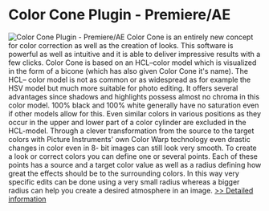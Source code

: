 # Color Cone Plugin - Premiere/AE
![Color Cone Plugin - Premiere/AE](https://mycommerce.akamaized.net/api/pimages/P300805089/BIG/300805089.JPG)
Color Cone is an entirely new concept for color correction as well as the creation of looks. This software is powerful as well as intuitive and it is able to deliver impressive results with a few clicks. Color Cone is based on an HCL–color model which is visualized in the form of a bicone (which has also given Color Cone it's name). The HCL– color model is not as common or as widespread as for example the HSV model but much more suitable for photo editing. It offers several advantages since shadows and highlights possess almost no chroma in this color model. 100% black and 100% white generally have no saturation even if other models allow for this. Even similar colors in various positions as they occur in the upper and lower part of a color cylinder are excluded in the HCL-model.
Through a clever transformation from the source to the target colors with Picture Instruments' own Color Warp technology even drastic changes in color even in 8- bit images can still look very smooth.
To create a look or correct colors you can define one or several points. Each of these points has a source and a target color value as well as a radius defining how great the effects should be to the surrounding colors. In this way very specific edits can be done using a very small radius whereas a bigger radius can help you create a desired atmosphere in an image.
[>> Detailed information](https://secure.shareit.com/shareit/product.html?productid=300805089&affiliateid=200057808)